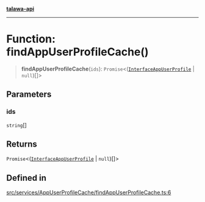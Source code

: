 [**talawa-api**](../../../../README.md)

***

# Function: findAppUserProfileCache()

> **findAppUserProfileCache**(`ids`): `Promise`\<([`InterfaceAppUserProfile`](../../../../models/AppUserProfile/interfaces/InterfaceAppUserProfile.md) \| `null`)[]\>

## Parameters

### ids

`string`[]

## Returns

`Promise`\<([`InterfaceAppUserProfile`](../../../../models/AppUserProfile/interfaces/InterfaceAppUserProfile.md) \| `null`)[]\>

## Defined in

[src/services/AppUserProfileCache/findAppUserProfileCache.ts:6](https://github.com/Suyash878/talawa-api/blob/e4413cec641a837926071678fed3c7f67234e31e/src/services/AppUserProfileCache/findAppUserProfileCache.ts#L6)
